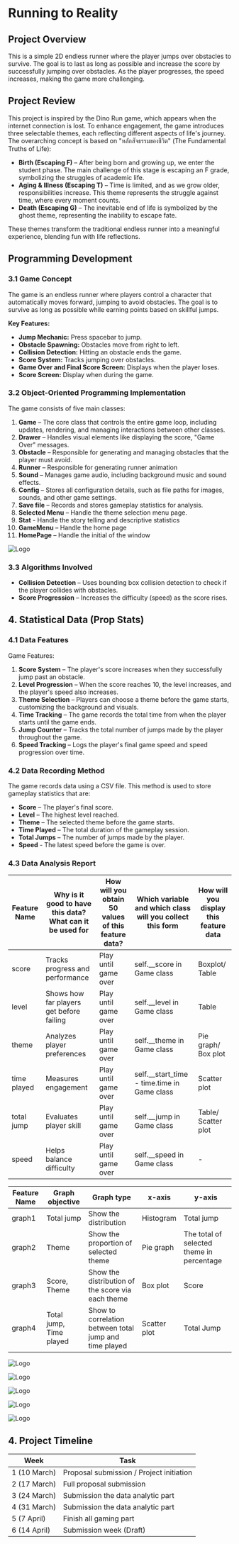 # Running to Reality
## Project Overview
This is a simple 2D endless runner where the player jumps over obstacles to survive. The goal is to last as long as possible and increase the score by successfully jumping over obstacles. As the player progresses, the speed increases, making the game more challenging.

## Project Review
This project is inspired by the Dino Run game, which appears when the internet connection is lost. To enhance engagement, the game introduces three selectable themes, each reflecting different aspects of life's journey. The overarching concept is based on "หลักสัจธรรมของชีวิต" (The Fundamental Truths of Life):

- **Birth (Escaping F)** – After being born and growing up, we enter the student phase. The main challenge of this stage is escaping an F grade, symbolizing the struggles of academic life.
- **Aging & Illness (Escaping T)** – Time is limited, and as we grow older, responsibilities increase. This theme represents the struggle against time, where every moment counts.
- **Death (Escaping G)** – The inevitable end of life is symbolized by the ghost theme, representing the inability to escape fate.

These themes transform the traditional endless runner into a meaningful experience, blending fun with life reflections.

## Programming Development
### 3.1 Game Concept
The game is an endless runner where players control a character that automatically moves forward, jumping to avoid obstacles. The goal is to survive as long as possible while earning points based on skillful jumps.

**Key Features:**
- **Jump Mechanic:** Press spacebar to jump.
- **Obstacle Spawning:** Obstacles move from right to left.
- **Collision Detection:** Hitting an obstacle ends the game.
- **Score System:** Tracks jumping over obstacles.
- **Game Over and Final Score Screen:** Displays when the player loses.
- **Score Screen:** Display when during the game.

### 3.2 Object-Oriented Programming Implementation
The game consists of five main classes:

1. **Game** – The core class that controls the entire game loop, including updates, rendering, and managing interactions between other classes.
2. **Drawer** – Handles visual elements like displaying the score, "Game Over" messages.
3. **Obstacle** – Responsible for generating and managing obstacles that the player must avoid.
4. **Runner** – Responsible for generating runner animation
5. **Sound** – Manages game audio, including background music and sound effects.
6. **Config** – Stores all configuration details, such as file paths for images, sounds, and other game settings.
7. **Save file** – Records and stores gameplay statistics for analysis.
8. **Selected Menu** – Handle the theme selection menu page.
9. **Stat** - Handle the story telling and descriptive statistics
10. **GameMenu** – Handle the home page
11. **HomePage** – Handle the initial of the window

![Logo](/screenshots/uml.png)

### 3.3 Algorithms Involved
- **Collision Detection** – Uses bounding box collision detection to check if the player collides with obstacles.
- **Score Progression** – Increases the difficulty (speed) as the score rises.

## 4. Statistical Data (Prop Stats)
### 4.1 Data Features
Game Features:
1. **Score System** – The player's score increases when they successfully jump past an obstacle.
2. **Level Progression** – When the score reaches 10, the level increases, and the player's speed also increases.
3. **Theme Selection** – Players can choose a theme before the game starts, customizing the background and visuals.
4. **Time Tracking** – The game records the total time from when the player starts until the game ends.
5. **Jump Counter** – Tracks the total number of jumps made by the player throughout the game.
6. **Speed Tracking** – Logs the player's final game speed and speed progression over time.

### 4.2 Data Recording Method
The game records data using a CSV file. This method is used to store gameplay statistics that are:
- **Score** – The player's final score.
- **Level** – The highest level reached.
- **Theme** – The selected theme before the game starts.
- **Time Played** – The total duration of the gameplay session.
- **Total Jumps** – The number of jumps made by the player.
- **Speed** - The latest speed before the game is over.

### 4.3 Data Analysis Report

| Feature Name | Why is it good to have this data? What can it be used for | How will you obtain 50 values of this feature data? | Which variable and which class will you collect this form | How will you display this feature data |
|--------------|----------------------------------------------------------|---------------------------------------------------|--------------------------------------------------------|---------------------------------------|
| score | Tracks progress and performance | Play until game over | self.__score in Game class | Boxplot/ Table |
| level | Shows how far players get before failing | Play until game over | self.__level in Game class | Table |
| theme | Analyzes player preferences | Play until game over | self.__theme in Game class | Pie graph/ Box plot |
| time played | Measures engagement | Play until game over | self.__start_time - time.time in Game class | Scatter plot |
| total jump | Evaluates player skill | Play until game over | self.__jump in Game class | Table/ Scatter plot |
| speed | Helps balance difficulty | Play until game over | self.__speed in Game class | - |

| Feature Name | Graph objective | Graph type | x-axis | y-axis |
|--------------|----------------|------------|--------|--------|
| graph1 | Total jump | Show the distribution | Histogram | Total jump | Frequency |
| graph2 | Theme | Show the proportion of selected theme | Pie graph | The total of selected theme in percentage |
| graph3 | Score, Theme | Show the distribution of the score via each theme | Box plot | Score | Theme |
| graph4 | Total jump, Time played | Show to correlation between total jump and time played | Scatter plot | Total Jump | Time played |

![Logo](/screenshots/visualization/table.png)

![Logo](/screenshots/visualization/piechart.png)

![Logo](/screenshots/visualization/boxplot.png)

![Logo](/screenshots/visualization/histogram.png)

![Logo](/screenshots/visualization/scatterplot.png)


## 4. Project Timeline

| Week | Task |
|------|------|
| 1 (10 March) | Proposal submission / Project initiation |
| 2 (17 March) | Full proposal submission |
| 3 (24 March) | Submission the data analytic part |
| 4 (31 March) | Submission the data analytic part |
| 5 (7 April) | Finish all gaming part |
| 6 (14 April) | Submission week (Draft) |

